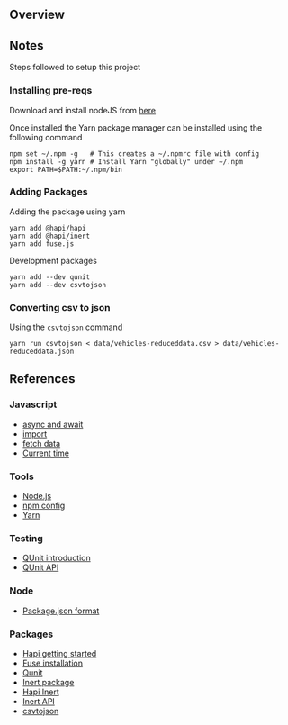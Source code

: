 ## Overview




## Notes

Steps followed to setup this project


### Installing pre-reqs

Download and install nodeJS from [here](https://nodejs.org/en/)

Once installed the Yarn package manager can be installed using 
the following command

```
npm set ~/.npm -g   # This creates a ~/.npmrc file with config
npm install -g yarn # Install Yarn "globally" under ~/.npm
export PATH=$PATH:~/.npm/bin
```


### Adding Packages

Adding the package using yarn

```
yarn add @hapi/hapi
yarn add @hapi/inert
yarn add fuse.js
```

Development packages

```
yarn add --dev qunit
yarn add --dev csvtojson
```


### Converting csv to json

Using the `csvtojson` command

```
yarn run csvtojson < data/vehicles-reduceddata.csv > data/vehicles-reduceddata.json
```




## References

### Javascript

* [async and await](https://javascript.info/async-await)
* [import](https://developer.mozilla.org/en-US/docs/Web/JavaScript/Reference/Statements/import)
* [fetch data](https://npspublicsafetyjira.atlassian.net/secure/RapidBoard.jspa?rapidView=833&selectedIssue=CON-89861)
* [Current time](https://developer.mozilla.org/en-US/docs/Web/JavaScript/Reference/Global_Objects/Date/now)


### Tools

* [Node.js](https://nodejs.org/en/)
* [npm config](https://docs.npmjs.com/cli/config)
* [Yarn](https://yarnpkg.com)


### Testing

* [QUnit introduction](https://qunitjs.com/intro/)
* [QUnit API](https://api.qunitjs.com)

### Node

* [Package.json format](https://nodesource.com/blog/the-basics-of-package-json-in-node-js-and-npm/)


### Packages

* [Hapi getting started](https://hapi.dev/tutorials/?lang=en_US)
* [Fuse installation](https://fusejs.io/getting-started/installation.html)
* [Qunit](https://qunitjs.com)
* [Inert package](https://hapi.dev/module/inert/)
* [Hapi Inert](https://github.com/hapijs/inert)
* [Inert API](https://hapi.dev/module/inert/api/?v=6.0.3)
* [csvtojson](https://yarnpkg.com/package/csvtojson)



